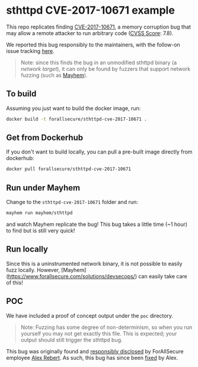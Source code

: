 # sthttpd CVE-2017-10671 example

This repo replicates finding [CVE-2017-10671](https://nvd.nist.gov/vuln/detail/CVE-2017-10671), a memory corruption bug that may allow a remote attacker to run arbitrary code ([CVSS Score](https://nvd.nist.gov/vuln-metrics/cvss): 7.8).

 We reported this bug responsibly to the maintainers, with the follow-on issue tracking [here](https://github.com/blueness/sthttpd/pull/4).

> Note: since this finds the bug in an unmodified sthttpd binary
> (a *network target*), it can only be found by fuzzers that support network
> fuzzing (such as [Mayhem](https://www.forallsecure.com/solutions/devsecops/)).

## To build

Assuming you just want to build the docker image, run:

```bash
docker build -t forallsecure/sthttpd-cve-2017-10671 .
```

## Get from Dockerhub

If you don't want to build locally, you can pull a pre-built image
directly from dockerhub:

```bash
docker pull forallsecure/sthttpd-cve-2017-10671
```


## Run under Mayhem

Change to the `sthttpd-cve-2017-10671` folder and run:

```bash
mayhem run mayhem/sthttpd
```

and watch Mayhem replicate the bug! This bug takes a little time (~1 hour)
to find but is still very quick!

## Run locally

Since this is a uninstrumented network binary, it is not possible to easily fuzz locally. However, [Mayhem] (https://www.forallsecure.com/solutions/devsecops/) can easily take care of this!

## POC

We have included a proof of concept output under the `poc`
directory.

> Note: Fuzzing has some degree of non-determinism, so when you run
yourself you may not get exactly this file.  This is expected; your
output should still trigger the sthttpd bug.

This bug was originally found and [responsibly disclosed](https://github.com/blueness/sthttpd/pull/4)
by ForAllSecure employee [Alex Rebert](https://github.com/alpire). As such,
this bug has since been [fixed](https://github.com/blueness/sthttpd/commit/c0dc63a49d8605649f1d8e4a96c9b468b0bff660)
by Alex.
